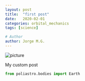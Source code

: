 ```yaml
---
layout: post
title:  "first post"
date:   2020-02-01
categories: orbital_mechanics
tags: [science]

# Author
author: Jorge M.G.
---
```

![picture](https://placehold.it/250x150)

My custom post

```python
from poliastro.bodies import Earth
```

